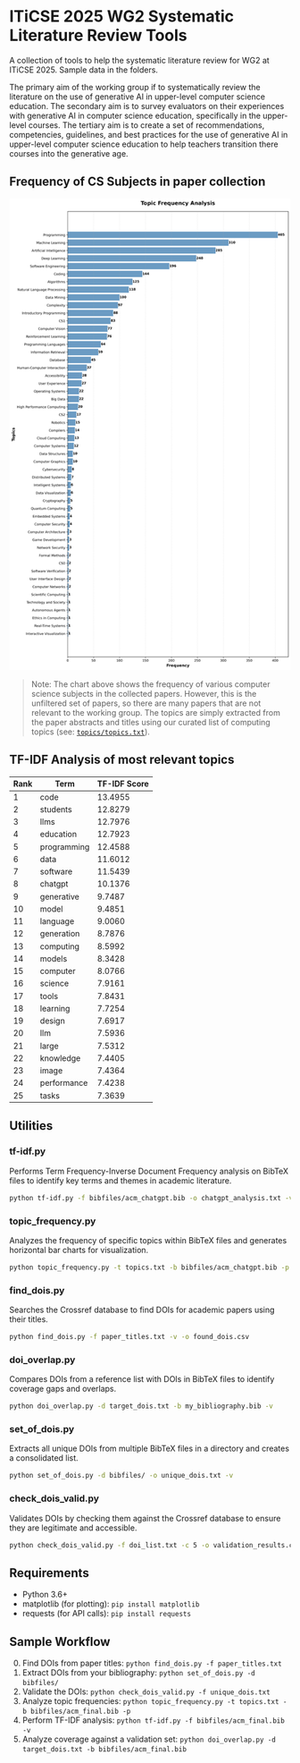 # ITiCSE 2025 WG2 Systematic Literature Review Tools
A collection of tools to help the systematic literature review for WG2 at ITiCSE 2025. Sample data in the folders.

The primary aim of the working group if to systematically review the literature on the use of generative AI in upper-level computer science education. The secondary aim is to survey evaluators on their experiences with generative AI in computer science education, specifically in the upper-level courses. The tertiary aim is to create a set of recommendations, competencies, guidelines, and best practices for the use of generative AI in upper-level computer science education to help teachers transition there courses into the generative age.

## Frequency of CS Subjects in paper collection

<img src="topics/topic_frequency_chart.png" alt="Screenshot" width="800"/>

> Note: The chart above shows the frequency of various computer science subjects in the collected papers. However, this is the unfiltered set of papers, so there are many papers that are not relevant to the working group. The topics are simply extracted from the paper abstracts and titles using our curated list of computing topics (see: [`topics/topics.txt`](topics/topics.txt)).

## TF-IDF Analysis of most relevant topics

| Rank | Term | TF-IDF Score |
|------|------|--------------|
| 1 | code | 13.4955 |
| 2 | students | 12.8279 |
| 3 | llms | 12.7976 |
| 4 | education | 12.7923 |
| 5 | programming | 12.4588 |
| 6 | data | 11.6012 |
| 7 | software | 11.5439 |
| 8 | chatgpt | 10.1376 |
| 9 | generative | 9.7487 |
| 10 | model | 9.4851 |
| 11 | language | 9.0060 |
| 12 | generation | 8.7876 |
| 13 | computing | 8.5992 |
| 14 | models | 8.3428 |
| 15 | computer | 8.0766 |
| 16 | science | 7.9161 |
| 17 | tools | 7.8431 |
| 18 | learning | 7.7254 |
| 19 | design | 7.6917 |
| 20 | llm | 7.5936 |
| 21 | large | 7.5312 |
| 22 | knowledge | 7.4405 |
| 23 | image | 7.4364 |
| 24 | performance | 7.4238 |
| 25 | tasks | 7.3639 |

## Utilities

### tf-idf.py
Performs Term Frequency-Inverse Document Frequency analysis on BibTeX files to identify key terms and themes in academic literature.
```bash
python tf-idf.py -f bibfiles/acm_chatgpt.bib -o chatgpt_analysis.txt -v
```

### topic_frequency.py
Analyzes the frequency of specific topics within BibTeX files and generates horizontal bar charts for visualization.
```bash
python topic_frequency.py -t topics.txt -b bibfiles/acm_chatgpt.bib -p --max-topics 15
```

### find_dois.py
Searches the Crossref database to find DOIs for academic papers using their titles.
```bash
python find_dois.py -f paper_titles.txt -v -o found_dois.csv
```

### doi_overlap.py
Compares DOIs from a reference list with DOIs in BibTeX files to identify coverage gaps and overlaps.
```bash
python doi_overlap.py -d target_dois.txt -b my_bibliography.bib -v
```

### set_of_dois.py
Extracts all unique DOIs from multiple BibTeX files in a directory and creates a consolidated list.
```bash
python set_of_dois.py -d bibfiles/ -o unique_dois.txt -v
```

### check_dois_valid.py
Validates DOIs by checking them against the Crossref database to ensure they are legitimate and accessible.
```bash
python check_dois_valid.py -f doi_list.txt -c 5 -o validation_results.csv
```

## Requirements
- Python 3.6+
- matplotlib (for plotting): `pip install matplotlib`
- requests (for API calls): `pip install requests`

## Sample Workflow
0. Find DOIs from paper titles: `python find_dois.py -f paper_titles.txt`
1. Extract DOIs from your bibliography: `python set_of_dois.py -d bibfiles/`
2. Validate the DOIs: `python check_dois_valid.py -f unique_dois.txt`
3. Analyze topic frequencies: `python topic_frequency.py -t topics.txt -b bibfiles/acm_final.bib -p`
4. Perform TF-IDF analysis: `python tf-idf.py -f bibfiles/acm_final.bib -v`
5. Analyze coverage against a validation set: `python doi_overlap.py -d target_dois.txt -b bibfiles/acm_final.bib`


